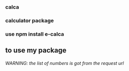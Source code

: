 ### calca
### calculator package

### use npm install e-calca
## to use my package

###### WARNING: the list of numbers is got from the request url

